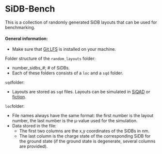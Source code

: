 # SiDB-Bench

This is a collection of randomly generated SiDB layouts that can be used for benchmarking. 

#### General information:

- Make sure that [Git LFS](https://git-lfs.com/) is installed on your machine. 

Folder structure of the ``random_layouts`` folder:
- number_sidbs_#; # of SiDBs.
- Each of these folders consists of a ``loc`` and a ``sqd`` folder.

``sqd``folder:
- Layouts are stored as ``sqd`` files. Layouts can be simulated in [SiQAD](https://github.com/siqad) or [fiction](https://github.com/marcelwa).

``loc``folder:
- File names always have the same format: the first number is the layout number, the last number is the µ-value used for the simulation.
- Data stored in the file: 
  -   The first two columns are the x,y coordinates of the SiDBs in nm.
  -   The last column is the charge state of the corresponding SiDB for the ground state (if the ground state is degenerate, several columns are provided).

